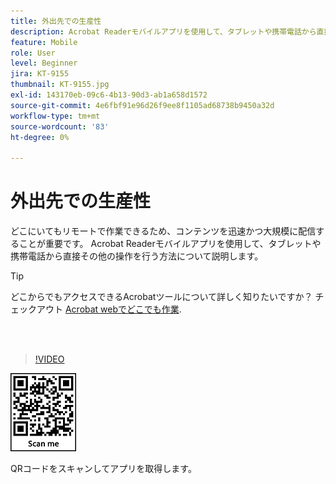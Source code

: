 ```yaml
---
title: 外出先での生産性
description: Acrobat Readerモバイルアプリを使用して、タブレットや携帯電話から直接さらに多くの作業を行うことができます
feature: Mobile
role: User
level: Beginner
jira: KT-9155
thumbnail: KT-9155.jpg
exl-id: 143170eb-09c6-4b13-90d3-ab1a658d1572
source-git-commit: 4e6fbf91e96d26f9ee8f1105ad68738b9450a32d
workflow-type: tm+mt
source-wordcount: '83'
ht-degree: 0%

---
```


# 外出先での生産性

どこにいてもリモートで作業できるため、コンテンツを迅速かつ大規模に配信することが重要です。 Acrobat Readerモバイルアプリを使用して、タブレットや携帯電話から直接その他の操作を行う方法について説明します。

>[!TIP]
>
>どこからでもアクセスできるAcrobatツールについて詳しく知りたいですか？ チェックアウト [Acrobat webでどこでも作業](acrobatweb.md).

<br> 

>[!VIDEO](https://video.tv.adobe.com/v/337972?quality=12&learn=on&hidetitle=true)

![QRコード](../assets/Acrobatqrcode.jpg)

QRコードをスキャンしてアプリを取得します。
